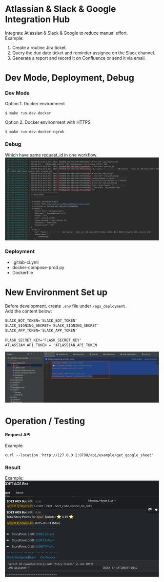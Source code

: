 # Atlassian & Slack & Google Integration Hub

Integrate Atlassian & Slack & Google to reduce manual effort. <br>
Example: <br>
1. Create a routine Jira ticket.
2. Query the due date ticket and reminder assignee on the Slack channel.
3. Generate a report and record it on Confluence or send it via email.


# Dev Mode, Deployment, Debug
### Dev Mode
Option 1. Docker environment
```cd
$ make run-dev-docker
```

Option 2. Docker environment with HTTPS
```cd
$ make run-dev-docker-ngrok
```

### Debug
Which have same request_id in one workflow.
![log.png](readme/log.png)

### Deployment
- .gitlab-ci.yml
- docker-compose-prod.py
- Dockerfile


# New Environment Set up
Before development, create `.env` file under `/ags_deployment`. <br>
Add the content below: <br>
```cd
SLACK_BOT_TOKEN='SLACK_BOT_TOKEN'
SLACK_SIGNING_SECRET='SLACK_SIGNING_SECRET'
SLACK_APP_TOKEN='SLACK_APP_TOKEN'

FLASK_SECRET_KEY='FLASK_SECRET_KEY'
ATLASSIAN_API_TOKEN = 'ATLASSIAN_API_TOKEN
```
![env.png](readme/env.png)

# Operation / Testing
#### Request API
Example: <br>
```cd
curl --location 'http://127.0.0.1:8790/api/example/get_google_sheet'
```
### Result
Example: <br>
![slack.png](readme/slack.png)
